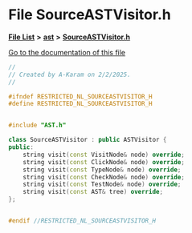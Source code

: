 

# File SourceASTVisitor.h

[**File List**](files.md) **>** [**ast**](dir_203e5988f1ed315d29383d699972de6f.md) **>** [**SourceASTVisitor.h**](SourceASTVisitor_8h.md)

[Go to the documentation of this file](SourceASTVisitor_8h.md)


```C++
//
// Created by A-Karam on 2/2/2025.
//

#ifndef RESTRICTED_NL_SOURCEASTVISITOR_H
#define RESTRICTED_NL_SOURCEASTVISITOR_H


#include "AST.h"

class SourceASTVisitor : public ASTVisitor {
public:
    string visit(const VisitNode& node) override;
    string visit(const ClickNode& node) override;
    string visit(const TypeNode& node) override;
    string visit(const CheckNode& node) override;
    string visit(const TestNode& node) override;
    string visit(const AST& tree) override;
};


#endif //RESTRICTED_NL_SOURCEASTVISITOR_H
```


